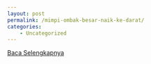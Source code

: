 ```yaml
---
layout: post
permalink: /mimpi-ombak-besar-naik-ke-darat/
categories:
    - Uncategorized
---
```


[Baca Selengkapnya](/07)